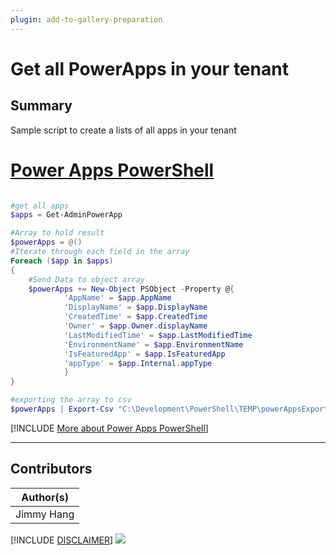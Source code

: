 ```yaml
---
plugin: add-to-gallery-preparation
---
```


# Get all PowerApps in your tenant

## Summary

Sample script to create a lists of all apps in your tenant


# [Power Apps PowerShell](#tab/powerapps-ps)
```powershell

#get all apps
$apps = Get-AdminPowerApp

#Array to hold result
$powerApps = @()
#Iterate through each field in the array
Foreach ($app in $apps)
{
    #Send Data to object array
    $powerApps += New-Object PSObject -Property @{
            'AppName' = $app.AppName
            'DisplayName' = $app.DisplayName
            'CreatedTime' = $app.CreatedTime
            'Owner' = $app.Owner.displayName
            'LastModifiedTime' = $app.LastModifiedTime
            'EnvironmentName' = $app.EnvironmentName
            'IsFeaturedApp' = $app.IsFeaturedApp
            'appType' = $app.Internal.appType
            }
}

#exporting the array to csv
$powerApps | Export-Csv "C:\Development\PowerShell\TEMP\powerAppsExport.csv" -NoTypeInformation -Force

```
[!INCLUDE [More about Power Apps PowerShell](../../docfx/includes/MORE-POWERAPPS.md)]


***


## Contributors

| Author(s) |
|-----------|
| Jimmy Hang |


[!INCLUDE [DISCLAIMER](../../docfx/includes/DISCLAIMER.md)]
<img src="https://m365-visitor-stats.azurewebsites.net/script-samples/scripts/template-script-submission" aria-hidden="true" />